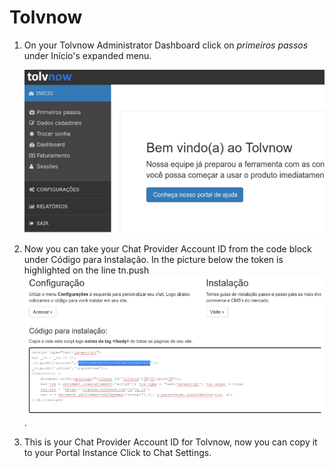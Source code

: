 # Tolvnow

1. On your Tolvnow Administrator Dashboard click on *primeiros passos* under Início's expanded menu.

      ![primeiros passos](./images/33.png)

1. Now you can take your Chat Provider Account ID from the code block under Código para Instalação. In the picture below the token is highlighted on the line tn.push ![Chat Provider ID](./images/34.png) . 

1. This is your Chat Provider Account ID for Tolvnow, now you can copy it to your Portal Instance Click to Chat Settings.
